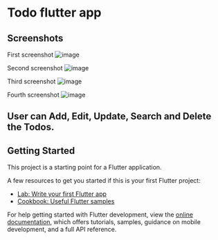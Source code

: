 # Todo flutter app

## Screenshots

First screenshot
![image](https://drive.google.com/uc?export=view&id=1HCDMHfg1_K5rHI9-_Aq9NCtUpOLT1gZq)

Second screenshot
![image](https://drive.google.com/uc?export=view&id=1HHa9ur0g4Rfqk3p7zTx3uf8O3GI--Qc1)

Third screenshot
![image](https://drive.google.com/uc?export=view&id=1HCIneCIg8q0LlwE0AZABlwXAQJ85JPnQ)

Fourth screenshot
![image](https://drive.google.com/uc?export=view&id=1HWdmLjrjIJAo6yjZYtv7lPElVZgQIlH0)


## User can Add, Edit, Update, Search and Delete the Todos.

## Getting Started

This project is a starting point for a Flutter application.

A few resources to get you started if this is your first Flutter project:

- [Lab: Write your first Flutter app](https://docs.flutter.dev/get-started/codelab)
- [Cookbook: Useful Flutter samples](https://docs.flutter.dev/cookbook)

For help getting started with Flutter development, view the
[online documentation](https://docs.flutter.dev/), which offers tutorials,
samples, guidance on mobile development, and a full API reference.
